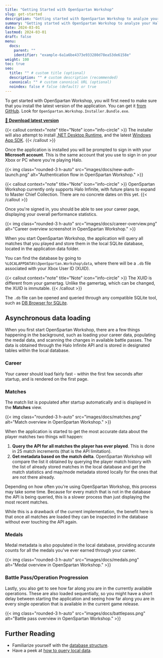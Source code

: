 ```yaml
---
title: "Getting Started with OpenSpartan Workshop"
slug: get-started
description: "Getting started with OpenSpartan Workshop to analyze your Halo stats."
summary: "Getting started with OpenSpartan Workshop to analyze your Halo stats."
date: 2024-03-01
lastmod: 2024-03-01
draft: false
menu:
  docs:
    parent: ""
    identifier: "example-6a1a6be4373e933280d78ea53de6158e"
weight: 100
toc: true
seo:
  title: "" # custom title (optional)
  description: "" # custom description (recommended)
  canonical: "" # custom canonical URL (optional)
  noindex: false # false (default) or true
---
```


To get started with OpenSpartan Workshop, you will first need to make sure that you install the latest version of the application. You can get it [from GitHub](https://github.com/OpenSpartan/openspartan-workshop/releases). Look for `OpenSpartan.Workshop.Installer.Bundle.exe`.

[**🚀 Download latest version**](https://github.com/OpenSpartan/openspartan-workshop/releases/download/1.0.6/OpenSpartan.Workshop.Installer.Bundle.exe)

{{< callout context="note" title="Note" icon="info-circle" >}}
The installer will also attempt to install [.NET Desktop Runtime](https://dotnet.microsoft.com/download/dotnet/8.0), and the latest [Windows App SDK](https://learn.microsoft.com/windows/apps/windows-app-sdk/downloads).
{{< /callout >}}

Once the application is installed you will be prompted to sign in with your **Microsoft account**. This is the same account that you use to sign in on your Xbox or PC where you're playing Halo.

{{< img class="rounded-3 h-auto" src="images/docs/new-auth-launch.png" alt="Authentication flow in OpenSpartan Workshop." >}}

{{< callout context="note" title="Note" icon="info-circle" >}}
OpenSpartan Workshop currently only supports Halo Infinite, with future plans to expand to Master Chief Collection. There are no concrete dates on this yet.
{{< /callout >}}

Once you're signed in, you should be able to see your career page, displaying your overall performance statistics.

{{< img class="rounded-3 h-auto" src="images/docs/career-overview.png" alt="Career overview screenshot in OpenSpartan Workshop." >}}

When you start OpenSpartan Workshop, the application will query all matches that you played and store them in the local SQLite database, located in the application data folder.

You can find the database by going to `%LOCALAPPDATA%\OpenSpartan.Workshop\data`, where there will be a `.db` file associated with your Xbox User ID (XUID).

{{< callout context="note" title="Note" icon="info-circle" >}}
The XUID is different from your gamertag. Unlike the gamertag, which can be changed, the XUID is immutable.
{{< /callout >}}

The `.db` file can be opened and queried through any compatible SQLite tool, such as [DB Browser for SQLite](https://sqlitebrowser.org/).

## Asynchronous data loading

When you first start OpenSpartan Workshop, there are a few things happening in the background, such as loading your career data, populating the medal data, and scanning the changes in available battle passes. The data is obtained through the Halo Infinite API and is stored in designated tables within the local database.

### Career

Your career should load fairly fast - within the first few seconds after startup, and is rendered on the first page.

### Matches

The match list is populated after startup automatically and is displayed in the **Matches** view.

{{< img class="rounded-3 h-auto" src="images/docs/matches.png" alt="Match overview in OpenSpartan Workshop." >}}

When the application is started to get the most accurate data about the player matches two things will happen:

1. **Query the API for all matches the player has ever played**. This is done in 25 match increments (that is the API limitation).
2. **Get metadata based on the match delta**. OpenSpartan Workshop will compare the list it obtained by querying the player match history with the list of already stored matches in the local database and get the match statistics and map/mode metadata stored locally for the ones that are not there already.

Depending on how often you're using OpenSpartan Workshop, this process may take some time. Because for every match that is not in the database the API is being queried, this is a slower process than just displaying the most recent matches.

While this is a drawback of the current implementation, the benefit here is that once all matches are loaded they can be inspected in the database without ever touching the API again.

### Medals

Medal metadata is also populated in the local database, providing accurate counts for all the medals you've ever earned through your career.

{{< img class="rounded-3 h-auto" src="images/docs/medals.png" alt="Medal overview in OpenSpartan Workshop." >}}

### Battle Pass/Operation Progression

Lastly, you also get to see how far along you are in the currently available operations. These are also loaded sequentially, so you might have a short delay between starting the application and seeing how far along you are in every single operation that is available in the current game release.

{{< img class="rounded-3 h-auto" src="images/docs/battlepass.png" alt="Battle pass overview in OpenSpartan Workshop." >}}


## Further Reading

- Familiarize yourself with the [database structure](/docs/workshop/guides/understanding-the-local-database).
- Have a peek at [how to query local data](/docs/workshop/guides/how-to-query-local-data).
